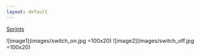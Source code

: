 ```yaml
---
layout: default
---
```


[Sprints](Sprints.md)

![image1](images/switch_on.jpg =100x20) ![image2](images/switch_off.jpg =100x20)
